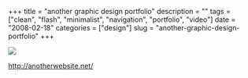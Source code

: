 +++
title = "another graphic design portfolio"
description = ""
tags = ["clean", "flash", "minimalist", "navigation", "portfolio", "video"]
date = "2008-02-18"
categories = ["design"]
slug = "another-graphic-design-portfolio"
+++


 

  <div id="screens-thumbs" class="clearfix">
    <div class="txt-center" id="design-submission"><a href="http://anotherwebsite.net/"><img id='bluga-thumbnail-896' class='bluga-thumbnail large' src='//media.konigi.com/bluga/
wt47f279d1f1973_0.jpg'/></a></div>  
  </div>   
<p><a href="http://anotherwebsite.net/">http://anotherwebsite.net/</a></p>





